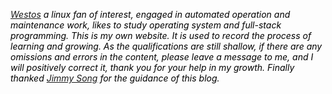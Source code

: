 <div class="my-introduce">
    <p style="font-style:italic;color:#000">
           <a href="/about">Westos</a> a linux fan of interest, engaged in automated operation and maintenance work, likes to study operating system and full-stack programming. This is my own website. It is used to record the process of learning and growing. As the qualifications are still shallow, if there are any omissions and errors in the content, please leave a message to me, and I will positively correct it, thank you for your help in my growth. Finally thanked <a href="https://jimmysong.io/">Jimmy Song</a> for the guidance of this blog.
    </p>
</div>
